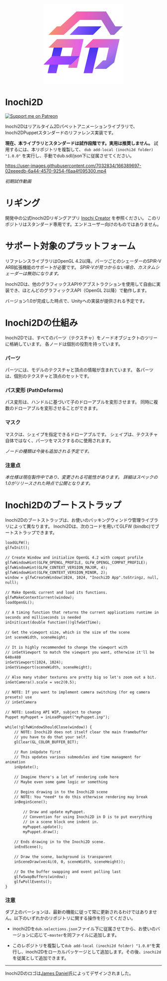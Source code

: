 <p align="center">
  <img width="256" height="256" src="https://raw.githubusercontent.com/Inochi2D/branding/main/logo/logo_transparent_256.png">
</p>


# Inochi2D
[![Support me on Patreon](https://img.shields.io/endpoint.svg?url=https%3A%2F%2Fshieldsio-patreon.vercel.app%2Fapi%3Fusername%3Dclipsey%26type%3Dpatrons&style=for-the-badge)](https://patreon.com/clipsey)

Inochi2Dはリアルタイム2Dパペットアニメーションライブラリで、Inochi2DPuppetスタンダードのリファレンス実装です。

**現在、本ライブラリとスタンダードは試作段階です。実用は推奨しません。**
試用するには、本リポジトリを複製して、 `dub add-local (inochi2d folder) "1.0.0"` を実行し、手動でdub.sdl/json下に従属させてください。

https://user-images.githubusercontent.com/7032834/166389697-02eeeedb-6a44-4570-9254-f6aa4f095300.mp4

*初期試作動画*



# リギング

開発中の公式Inochi2Dリギングアプリ [Inochi Creator](https://github.com/Inochi2D/inochi-creator) を参照ください。
このリポジトリはスタンダード専用です。エンドユーザー向けのものではありません。



# サポート対象のプラットフォーム

リファレンスライブラリはOpenGL 4.2以降。パーツごとのシェーダーのSPIR-V ARB拡張機能のサポートが必要です。
*SPIR-Vが見つからない場合、カスタムシェーダーは無効になります。*

Inochi2Dは、他のグラフィックスAPIやアブストラクションを使用して自由に実装でき、ほとんどのグラフィックスAPI（OpenGL 2以降）で動作します。

バージョン1.0が完成した時点で、Unityへの実装が提供される予定です。



# Inochi2Dの仕組み

Inochi2Dでは、すべてのパーツ（テクスチャ）をノードオブジェクトのツリーに格納しています。
各ノードは個別の役割を持っています。

### パーツ

パーツには、モデルのテクスチャと頂点の情報が含まれています。
各パーツは、個別のテクスチャと頂点のセットです。

### パス変形 (PathDeforms)

パス変形は、ハンドルに基づいて子のドローアブルを変形させます。
同時に複数のドローアブルを変形させることができます。

### マスク

マスクは、シェイプを指定できるドローアブルです。
シェイプは、テクスチャ自体ではなく、パーツをマスクするのに使用されます。


*ノードの種類は今後も追加される予定です。*

### 注意点

*本仕様は現在製作中であり、変更される可能性があります。*
*詳細はスペックの1.0がリリースされた時点で公開となります。*



# Inochi2Dのブートストラップ

Inochi2Dのブートストラップは、お使いのバッキングウィンドウ管理ライブラリによって異なります。
Inochi2Dは、次のコードを用いてGLFW (bindbc)でブートストラップできます。

```// Loads GLFW
loadGLFW();
glfwInit();

// Create Window and initialize OpenGL 4.2 with compat profile
glfwWindowHint(GLFW_OPENGL_PROFILE, GLFW_OPENGL_COMPAT_PROFILE);
glfwWindowHint(GLFW_CONTEXT_VERSION_MAJOR, 4);
glfwWindowHint(GLFW_CONTEXT_VERSION_MINOR, 2);
window = glfwCreateWindow(1024, 1024, "Inochi2D App".toStringz, null, null);

// Make OpenGL current and load its functions.
glfwMakeContextCurrent(window);
loadOpenGL();

// A timing function that returns the current applications runtime in seconds and milliseconds is needed
inInit(cast(double function())glfwGetTime);

// Get the viewport size, which is the size of the scene
int sceneWidth, sceneHeight;

// It is highly recommended to change the viewport with
// inSetViewport to match the viewport you want, otherwise it'll be 640x480
inSetViewport(1024, 1024);
inGetViewport(sceneWidth, sceneHeight);

// Also many vtuber textures are pretty big so let's zoom out a bit.
inGetCamera().scale = vec2(0.5);

// NOTE: If you want to implement camera switching (for eg camera presets) use
// inSetCamera

// NOTE: Loading API WIP, subject to change
Puppet myPuppet = inLoadPuppet("myPuppet.inp");

while(!glfwWindowShouldClose(window)) {
    // NOTE: Inochi2D does not itself clear the main framebuffer
    // you have to do that your self.
    glClear(GL_COLOR_BUFFER_BIT);

    // Run inUpdate first
    // This updates various submodules and time managment for animation
    inUpdate();

    // Imagine there's a lot of rendering code here
    // Maybe even some game logic or something

    // Begins drawing in to the Inochi2D scene
    // NOTE: You *need* to do this otherwise rendering may break
    inBeginScene();

        // Draw and update myPuppet.
        // Convention for using Inochi2D in D is to put everything
        // in a scene block one indent in.
        myPuppet.update();
        myPuppet.draw();

    // Ends drawing in to the Inochi2D scene.
    inEndScene();

    // Draw the scene, background is transparent
    inSceneDraw(vec4i(0, 0, sceneWidth, sceneHeight));

    // Do the buffer swapping and event polling last
    glfwSwapBuffers(window);
    glfwPollEvents();
}
```

### 注意
ダブ上のバーションは、最新の機能に従って常に更新されるわけではありません。以下のいずれかのリポジトリに関する操作を行ってください。

- inochi2Dを`dub.selections.json`ファイル下に従属させてから、お使いのバージョンに応じて`~master`を同ファイルに追加します。

- このレポジトリを複製して`dub add-local (inochi2d folder) "1.0.0"`を実行し、inochi2Dをローカルパッケージとして追加します。その後、`inochi2d`を従属として追加できます。



-------------------

Inochi2Dのロゴは[James Daniel](https://twitter.com/rakujira)氏によってデザインされました。

